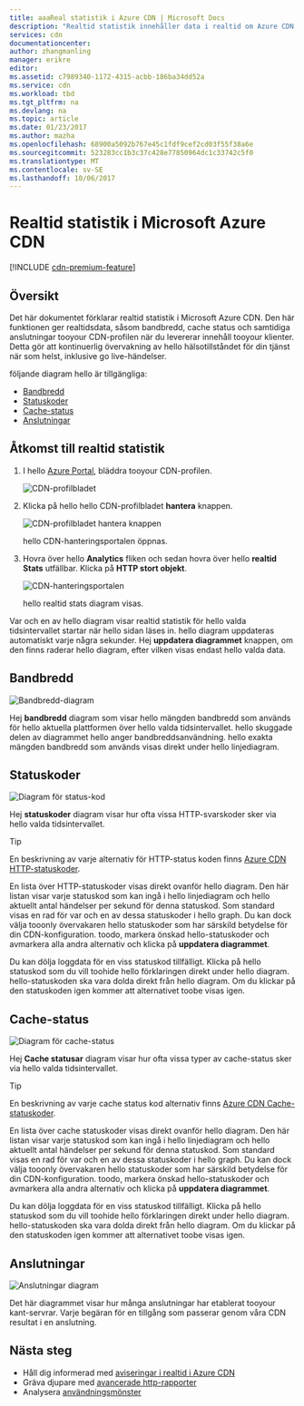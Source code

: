 ```yaml
---
title: aaaReal statistik i Azure CDN | Microsoft Docs
description: "Realtid statistik innehåller data i realtid om Azure CDN hello prestanda när du levererar innehåll tooyour klienter."
services: cdn
documentationcenter: 
author: zhangmanling
manager: erikre
editor: 
ms.assetid: c7989340-1172-4315-acbb-186ba34dd52a
ms.service: cdn
ms.workload: tbd
ms.tgt_pltfrm: na
ms.devlang: na
ms.topic: article
ms.date: 01/23/2017
ms.author: mazha
ms.openlocfilehash: 68900a5092b767e45c1fdf9cef2cd03f55f38a6e
ms.sourcegitcommit: 523283cc1b3c37c428e77850964dc1c33742c5f0
ms.translationtype: MT
ms.contentlocale: sv-SE
ms.lasthandoff: 10/06/2017
---
```

# <a name="real-time-stats-in-microsoft-azure-cdn"></a>Realtid statistik i Microsoft Azure CDN
[!INCLUDE [cdn-premium-feature](../../includes/cdn-premium-feature.md)]

## <a name="overview"></a>Översikt
Det här dokumentet förklarar realtid statistik i Microsoft Azure CDN.  Den här funktionen ger realtidsdata, såsom bandbredd, cache status och samtidiga anslutningar tooyour CDN-profilen när du levererar innehåll tooyour klienter. Detta gör att kontinuerlig övervakning av hello hälsotillståndet för din tjänst när som helst, inklusive go live-händelser.

följande diagram hello är tillgängliga:

* [Bandbredd](#bandwidth)
* [Statuskoder](#status-codes)
* [Cache-status](#cache-statuses)
* [Anslutningar](#connections)

## <a name="accessing-real-time-stats"></a>Åtkomst till realtid statistik
1. I hello [Azure Portal](https://portal.azure.com), bläddra tooyour CDN-profilen.
   
    ![CDN-profilbladet](./media/cdn-real-time-stats/cdn-profile-blade.png)
2. Klicka på hello hello CDN-profilbladet **hantera** knappen.
   
    ![CDN-profilbladet hantera knappen](./media/cdn-real-time-stats/cdn-manage-btn.png)
   
    hello CDN-hanteringsportalen öppnas.
3. Hovra över hello **Analytics** fliken och sedan hovra över hello **realtid Stats** utfällbar.  Klicka på **HTTP stort objekt**.
   
    ![CDN-hanteringsportalen](./media/cdn-real-time-stats/cdn-premium-portal.png)
   
    hello realtid stats diagram visas.

Var och en av hello diagram visar realtid statistik för hello valda tidsintervallet startar när hello sidan läses in.  hello diagram uppdateras automatiskt varje några sekunder.  Hej **uppdatera diagrammet** knappen, om den finns raderar hello diagram, efter vilken visas endast hello valda data.

## <a name="bandwidth"></a>Bandbredd
![Bandbredd-diagram](./media/cdn-real-time-stats/cdn-bandwidth.png)

Hej **bandbredd** diagram som visar hello mängden bandbredd som används för hello aktuella plattformen över hello valda tidsintervallet. hello skuggade delen av diagrammet hello anger bandbreddsanvändning. hello exakta mängden bandbredd som används visas direkt under hello linjediagram.

## <a name="status-codes"></a>Statuskoder
![Diagram för status-kod](./media/cdn-real-time-stats/cdn-status-codes.png)

Hej **statuskoder** diagram visar hur ofta vissa HTTP-svarskoder sker via hello valda tidsintervallet.

> [!TIP]
> En beskrivning av varje alternativ för HTTP-status koden finns [Azure CDN HTTP-statuskoder](https://msdn.microsoft.com/library/mt759238.aspx).
> 
> 

En lista över HTTP-statuskoder visas direkt ovanför hello diagram. Den här listan visar varje statuskod som kan ingå i hello linjediagram och hello aktuellt antal händelser per sekund för denna statuskod. Som standard visas en rad för var och en av dessa statuskoder i hello graph. Du kan dock välja tooonly övervakaren hello statuskoder som har särskild betydelse för din CDN-konfiguration. toodo, markera önskad hello-statuskoder och avmarkera alla andra alternativ och klicka på **uppdatera diagrammet**. 

Du kan dölja loggdata för en viss statuskod tillfälligt.  Klicka på hello statuskod som du vill toohide hello förklaringen direkt under hello diagram. hello-statuskoden ska vara dolda direkt från hello diagram. Om du klickar på den statuskoden igen kommer att alternativet toobe visas igen.

## <a name="cache-statuses"></a>Cache-status
![Diagram för cache-status](./media/cdn-real-time-stats/cdn-cache-status.png)

Hej **Cache statusar** diagram visar hur ofta vissa typer av cache-status sker via hello valda tidsintervallet. 

> [!TIP]
> En beskrivning av varje cache status kod alternativ finns [Azure CDN Cache-statuskoder](https://msdn.microsoft.com/library/mt759237.aspx).
> 
> 

En lista över cache statuskoder visas direkt ovanför hello diagram. Den här listan visar varje statuskod som kan ingå i hello linjediagram och hello aktuellt antal händelser per sekund för denna statuskod. Som standard visas en rad för var och en av dessa statuskoder i hello graph. Du kan dock välja tooonly övervakaren hello statuskoder som har särskild betydelse för din CDN-konfiguration. toodo, markera önskad hello-statuskoder och avmarkera alla andra alternativ och klicka på **uppdatera diagrammet**. 

Du kan dölja loggdata för en viss statuskod tillfälligt.  Klicka på hello statuskod som du vill toohide hello förklaringen direkt under hello diagram. hello-statuskoden ska vara dolda direkt från hello diagram. Om du klickar på den statuskoden igen kommer att alternativet toobe visas igen.

## <a name="connections"></a>Anslutningar
![Anslutningar diagram](./media/cdn-real-time-stats/cdn-connections.png)

Det här diagrammet visar hur många anslutningar har etablerat tooyour kant-servrar. Varje begäran för en tillgång som passerar genom våra CDN resultat i en anslutning.

## <a name="next-steps"></a>Nästa steg
* Håll dig informerad med [aviseringar i realtid i Azure CDN](cdn-real-time-alerts.md)
* Gräva djupare med [avancerade http-rapporter](cdn-advanced-http-reports.md)
* Analysera [användningsmönster](cdn-analyze-usage-patterns.md)

